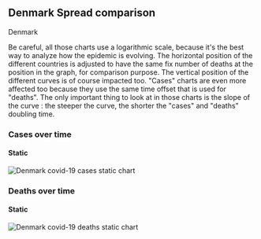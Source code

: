 ## Denmark Spread comparison 

Denmark



Be careful, all those charts use a logarithmic scale, because it's the best way to analyze how the epidemic is evolving. 
The horizontal position of the different countries is adjusted to have the same fix number of deaths at the position in the graph, for comparison purpose.
The vertical position of the different curves is of course impacted too.
"Cases" charts are even more affected too because they use the same time offset that is used for "deaths".
The only important thing to look at in those charts is the slope of the curve : the steeper the curve, the shorter the "cases" and "deaths" doubling time.


 
### Cases over time
 
#### Static
![Denmark covid-19 cases static chart](https://raw.githubusercontent.com/madlag/coronavirus_study/master/notebooks/graphs/2020-03-20/countries/Denmark/2020-03-20_Denmark_deaths.png "Denmark covid-19 cases static chart")   

 
### Deaths over time
 
#### Static
![Denmark covid-19 deaths static chart](https://raw.githubusercontent.com/madlag/coronavirus_study/master/notebooks/graphs/2020-03-20/countries/Denmark/2020-03-20_Denmark_deaths.png "Denmark covid-19 deaths static chart")   

